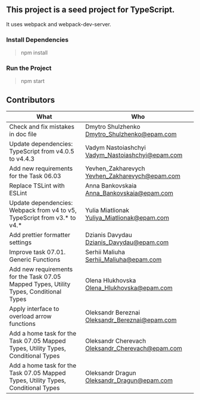 ## This project is a seed project for TypeScript.

It uses webpack and webpack-dev-server.

### Install Dependencies
> npm install

### Run the Project
> npm start

## Contributors
| What                                                                       | Who                                               |
| -------------------------------------------------------------------------- |---------------------------------------------------|
| Check and fix mistakes in doc file                                         | Dmytro Shulzhenko <Dmytro_Shulzhenko@epam.com>    |
| Update dependencies: TypeScript from v4.0.5 to v4.4.3                      | Vadym Nastoiashchyi <Vadym_Nastoiashchyi@epam.com>|
| Add new requirements for the Task 06.03                                    | Yevhen_Zakharevych <Yevhen_Zakharevych@epam.com>  |
| Replace TSLint with ESLint                                                 | Anna Bankovskaia <Anna_Bankovskaia@epam.com>      |
| Update dependencies: Webpack from v4 to v5, TypeScript from v3.* to v4.*   | Yulia Miatlionak <Yuliya_Miatlionak@epam.com>     |
| Add prettier formatter settings                                            | Dzianis Davydau <Dzianis_Davydau@epam.com>        |
| Improve task 07.01. Generic Functions                                      | Serhii Maliuha <Serhii_Maliuha@epam.com>          |
| Add new requirements for the Task 07.05 Mapped Types, Utility Types, Conditional Types | Olena Hlukhovska <Olena_Hlukhovska@epam.com> |
| Apply interface to overload arrow functions                                 |Oleksandr Bereznai <Oleksandr_Bereznai@epam.com>   |
| Add a home task for the Task 07.05 Mapped Types, Utility Types, Conditional Types | Oleksandr Cherevach <Oleksandr_Cherevach@epam.com> |
| Add a home task for the Task 07.05 Mapped Types, Utility Types, Conditional Types | Oleksandr Dragun <Oleksandr_Dragun@epam.com> |